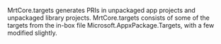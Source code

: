 MrtCore.targets generates PRIs in unpackaged app projects and unpackaged library projects.
MrtCore.targets consists of some of the targets from the in-box file Microsoft.AppxPackage.Targets, with a few modified slightly.